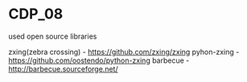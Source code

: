 # CDP_08

used open source libraries

zxing(zebra crossing) - https://github.com/zxing/zxing
pyhon-zxing - https://github.com/oostendo/python-zxing
barbecue - http://barbecue.sourceforge.net/
